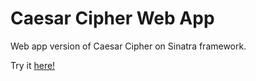 # Caesar Cipher Web App 

Web app version of Caesar Cipher on Sinatra framework.

Try it [here!](https://secret-sands-76856.herokuapp.com/)
